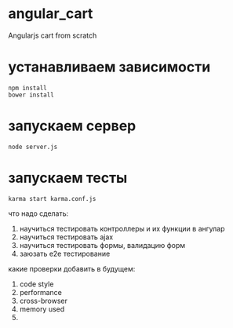 # angular_cart
Angularjs cart from scratch

# устанавливаем зависимости
```
npm install
bower install
```

# запускаем сервер
```
node server.js
```

# запускаем тесты
```
karma start karma.conf.js
```

что надо сделать:
1. научиться тестировать контроллеры и их функции в ангулар
2. научиться тестировать ajax
3. научиться тестировать формы, валидацию форм
4. заюзать e2e тестирование

какие проверки добавить в будущем:
1. code style
2. performance
3. cross-browser
4. memory used
5.
